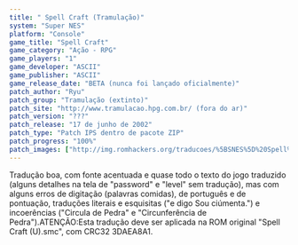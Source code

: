 ```yaml
---
title: " Spell Craft (Tramulação)"
system: "Super NES"
platform: "Console"
game_title: "Spell Craft"
game_category: "Ação - RPG"
game_players: "1"
game_developer: "ASCII"
game_publisher: "ASCII"
game_release_date: "BETA (nunca foi lançado oficialmente)"
patch_author: "Ryu"
patch_group: "Tramulação (extinto)"
patch_site: "http://www.tramulacao.hpg.com.br/ (fora do ar)"
patch_version: "???"
patch_release: "17 de junho de 2002"
patch_type: "Patch IPS dentro de pacote ZIP"
patch_progress: "100%"
patch_images: ["http://img.romhackers.org/traducoes/%5BSNES%5D%20Spell%20Craft%20-%20Tramulacao%20-%201.png","http://img.romhackers.org/traducoes/%5BSNES%5D%20Spell%20Craft%20-%20Tramulacao%20-%202.png","http://img.romhackers.org/traducoes/%5BSNES%5D%20Spell%20Craft%20-%20Tramulacao%20-%203.png"]
---
```

Tradução boa, com fonte acentuada e quase todo o texto do jogo traduzido (alguns detalhes na tela de "password" e "level" sem tradução), mas com alguns erros de digitação (palavras comidas), de português e de pontuação, traduções literais e esquisitas ("e digo Sou ciúmenta.") e incoerências ("Circula de Pedra" e "Circunferência de Pedra").ATENÇÃO:Esta tradução deve ser aplicada na ROM original "Spell Craft (U).smc", com CRC32 3DAEA8A1.